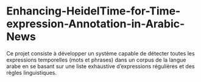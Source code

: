 # Enhancing-HeidelTime-for-Time-expression-Annotation-in-Arabic-News
Ce projet consiste à développer un système capable de détecter toutes les expressions temporelles (mots et phrases) dans un corpus de la langue arabe en se basant sur une liste exhaustive d’expressions régulières et des règles linguistiques.
